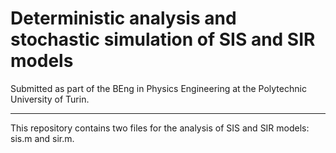 # Deterministic analysis and stochastic simulation of SIS and SIR models

Submitted as part of the BEng in Physics Engineering at the Polytechnic University of Turin.

--------------------------

This repository contains two files for the analysis of SIS and SIR models: sis.m and sir.m.
